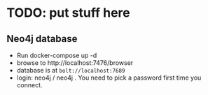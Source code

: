 # TODO: put stuff here


## Neo4j database
 * Run docker-compose up -d
 * browse to http://localhost:7476/browser
 * database is at `bolt://localhost:7689`
 * login: neo4j / neo4j . You need to pick a password first time you connect.

